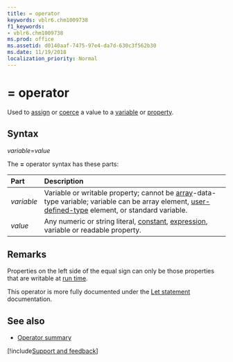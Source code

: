 ```yaml
---
title: = operator
keywords: vblr6.chm1009738
f1_keywords:
- vblr6.chm1009738
ms.prod: office
ms.assetid: d0140aaf-7475-97e4-da7d-630c3f562b30
ms.date: 11/19/2018
localization_priority: Normal
---
```



# = operator

Used to [assign](../../Concepts/Getting-Started/writing-assignment-statements.md) or [coerce](../../Reference/User-Interface-Help/data-type-summary.md#assignment-statements-implicit-conversions--casts) a value to a [variable](../../Glossary/vbe-glossary.md#variable) or [property](../../Glossary/vbe-glossary.md#property).

## Syntax

_variable_=_value_

The **=** operator syntax has these parts:

|Part|Description|
|:-----|:-----|
| _variable_|Variable or writable property; cannot be [array](../../glossary/vbe-glossary.md#array)-data-type variable; variable can be array element, [user-defined-type](../../glossary/vbe-glossary.md#user-defined-type) element, or standard variable.|
| _value_|Any numeric or string literal, [constant](../../Glossary/vbe-glossary.md#constant), [expression](../../Glossary/vbe-glossary.md#expression), variable or readable property.|

## Remarks

Properties on the left side of the equal sign can only be those properties that are writable at [run time](../../Glossary/vbe-glossary.md#run-time).

This operator is more fully documented under the [Let statement](../../Reference/User-Interface-Help/let-statement.md) documentation.

## See also

- [Operator summary](operator-summary.md)

[!include[Support and feedback](~/includes/feedback-boilerplate.md)]
